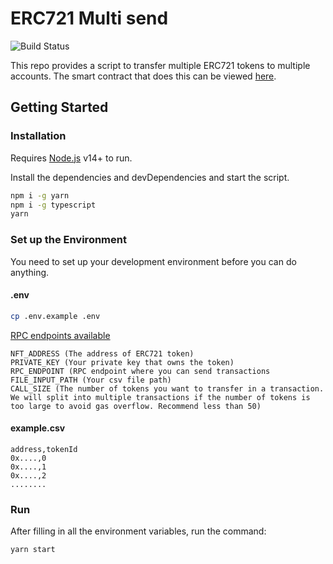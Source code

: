 # ERC721 Multi send

![Build Status](https://travis-ci.org/joemccann/dillinger.svg?branch=master)

This repo provides a script to transfer multiple ERC721 tokens to multiple accounts.
The smart contract that does this can be viewed [here](https://bscscan.com/address/0x411df77a6d8bf55c950222f289073bcc3c248a76#code).

## Getting Started
### Installation
Requires [Node.js](https://nodejs.org/) v14+ to run.

Install the dependencies and devDependencies and start the script.

```sh
npm i -g yarn
npm i -g typescript
yarn
```
### Set up the Environment
You need to set up your development environment before you can do anything.

#### .env
```sh
cp .env.example .env
```

[RPC endpoints available](https://docs.binance.org/smart-chain/developer/rpc.html)
```dosini
NFT_ADDRESS (The address of ERC721 token)
PRIVATE_KEY (Your private key that owns the token)
RPC_ENDPOINT (RPC endpoint where you can send transactions 
FILE_INPUT_PATH (Your csv file path)
CALL_SIZE (The number of tokens you want to transfer in a transaction. We will split into multiple transactions if the number of tokens is too large to avoid gas overflow. Recommend less than 50)
```
#### example.csv
```dosini
address,tokenId
0x....,0
0x....,1
0x....,2
........
```

### Run
After filling in all the environment variables, run the command:
```sh
yarn start
```

